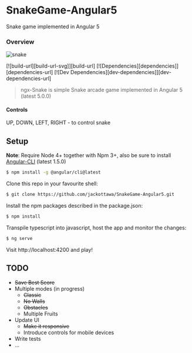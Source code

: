 # SnakeGame-Angular5
Snake game implemented in Angular 5
### Overview
![snake](https://user-images.githubusercontent.com/14805432/40621195-cb0afea2-6269-11e8-9bc3-c4e8bcd8454d.gif)


[![build-url][build-url-svg]][build-url]
[![Dependencies][dependencies]][dependencies-url]
[![Dev Dependencies][dev-dependencies]][dev-dependencies-url]

> ngx-Snake is simple Snake arcade game implemented in Angular 5 (latest 5.0.0)

#### Controls

UP, DOWN, LEFT, RIGHT - to control snake

## Setup

**Note**: Require Node 4+ together with Npm 3+, also be sure to install [Angular-CLI](https://github.com/angular/angular-cli) (latest 1.5.0)

```bash
$ npm install -g @angular/cli@latest
```

Clone this repo in your favourite shell:

```bash
$ git clone https://github.com/jackottawa/SnakeGame-Angular5.git
```

Install the npm packages described in the package.json:

```bash
$ npm install
```
Transpile typescript into javascript, host the app and monitor the changes: 

```bash
$ ng serve
```

Visit http://localhost:4200 and play!

## TODO
* ~~Save Best Score~~
* Multiple modes (in progress)
	* ~~Classic~~
	* ~~No Walls~~
	* ~~Obstacles~~
	* Multiple Fruits
* Update UI
	* ~~Make it responsive~~
	* Introduce controls for mobile devices
* Write tests
* ...


